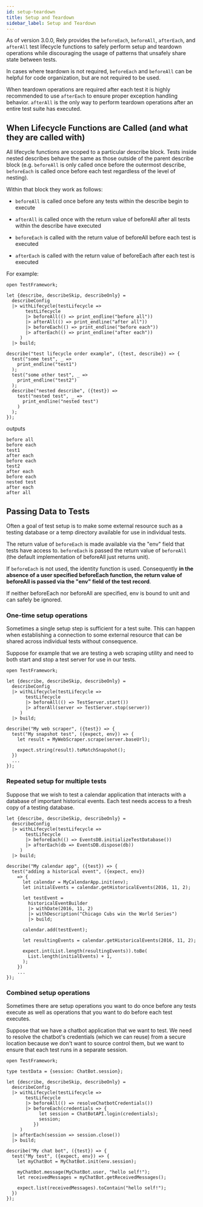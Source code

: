 ```yaml
---
id: setup-teardown
title: Setup and Teardown
sidebar_label: Setup and Teardown
---
```


As of version 3.0.0, Rely provides the `beforeEach`, `beforeAll`, `afterEach`, and `afterAll` test lifecycle functions to safely perform setup and teardown operations while discouraging the usage of patterns that unsafely share state between tests.

In cases where teardown is not required, `beforeEach` and `beforeAll` can be helpful for code organization, but are not required to be used.

When teardown operations are required after each test it is highly recommended to use `afterEach` to ensure proper exception handling behavior. `afterAll` is the only way to perform teardown operations after an entire test suite has executed.

## When Lifecycle Functions are Called (and what they are called with)

All lifecycle functions are scoped to a particular describe block. Tests inside nested describes behave the same as those outside of the parent describe block (e.g. `beforeAll` is only called once before the outermost describe, `beforeEach` is called once before each test regardless of the level of nesting).

Within that block they work as follows:

- `beforeAll` is called once before any tests within the describe begin to execute

- `afterAll` is called once with the return value of beforeAll after all tests within the describe have executed

- `beforeEach` is called with the return value of beforeAll before each test is executed

- `afterEach` is called with the return value of beforeEach after each test is executed

For example:

```reason
open TestFramework;

let {describe, describeSkip, describeOnly} =
  describeConfig
  |> withLifecycle(testLifecycle =>
       testLifecycle
       |> beforeAll(() => print_endline("before all"))
       |> afterAll(() => print_endline("after all"))
       |> beforeEach(() => print_endline("before each"))
       |> afterEach(() => print_endline("after each"))
     )
  |> build;

describe("test lifecycle order example", ({test, describe}) => {
  test("some test", _ =>
    print_endline("test1")
  );
  test("some other test", _ =>
    print_endline("test2")
  );
  describe("nested describe", ({test}) =>
    test("nested test", _ =>
      print_endline("nested test")
    )
  );
});
```
outputs
```bashell
before all
before each
test1
after each
before each
test2
after each
before each
nested test
after each
after all
```

## Passing Data to Tests

Often a goal of test setup is to make some external resource such as a testing database or a temp directory available for use in individual tests.

The return value of `beforeEach` is made available via the "env" field that tests have access to. `beforeEach` is passed the return value of `beforeAll` (the default implementation of beforeAll just returns unit).

If `beforeEach` is not used, the identity function is used. Consequently __in the absence of a user specified beforeEach function, the return value of beforeAll is passed via the "env" field of the test record__.

If neither beforeEach nor beforeAll are specified, env is bound to unit and can safely be ignored.

### One-time setup operations

Sometimes a single setup step is sufficient for a test suite. This can happen when establishing a connection to some external resource that can be shared across individual tests without consequence.

Suppose for example that we are testing a web scraping utility and need to both start and stop a test server for use in our tests.

```reason
open TestFramework;

let {describe, describeSkip, describeOnly} =
  describeConfig
  |> withLifecycle(testLifecycle =>
       testLifecycle
       |> beforeAll(() => TestServer.start())
       |> afterAll(server => TestServer.stop(server))
     )
  |> build;

describe("My web scraper", ({test}) => {
  test("My snapshot test", ({expect, env}) => {
    let result = MyWebScraper.scrape(server.baseUrl);

    expect.string(result).toMatchSnapshot();
  })
  ...
});
```

### Repeated setup for multiple tests

Suppose that we wish to test a calendar application that interacts with a database of important historical events. Each test needs access to a fresh copy of a testing database.

```reason
let {describe, describeSkip, describeOnly} =
  describeConfig
  |> withLifecycle(testLifecycle =>
       testLifecycle
       |> beforeEach(() => EventsDB.initializeTestDatabase())
       |> afterEach(db => EventsDB.dispose(db))
     )
  |> build;

describe("My calendar app", ({test}) => {
  test("adding a historical event", ({expect, env})
    => {
      let calendar = MyCalendarApp.init(env);
      let initialEvents = calendar.getHistoricalEvents(2016, 11, 2);

      let testEvent =
        historicalEventBuilder
        |> withDate(2016, 11, 2)
        |> withDescription("Chicago Cubs win the World Series")
        |> build;

      calendar.add(testEvent);

      let resultingEvents = calendar.getHistoricalEvents(2016, 11, 2);

      expect.int(List.length(resultingEvents)).toBe(
        List.length(initialEvents) + 1,
      );
    })
    ...
});
```

### Combined setup operations

Sometimes there are setup operations you want to do once before any tests execute as well as operations that you want to do before each test executes.

Suppose that we have a chatbot application that we want to test. We need to resolve the chatbot's credentials (which we can reuse) from a secure location because we don't want to source control them, but we want to ensure that each test runs in a separate session.

```reason
open TestFramework;

type testData = {session: ChatBot.session};

let {describe, describeSkip, describeOnly} =
  describeConfig
  |> withLifecycle(testLifecycle =>
       testLifecycle
       |> beforeAll(() => resolveChatbotCredentials())
       |> beforeEach(credentials => {
            let session = ChatBotAPI.login(credentials);
            session;
          })
     )
  |> afterEach(session => session.close())
  |> build;

describe("My chat bot", ({test}) => {
  test("My test", ({expect, env}) => {
    let myChatBot = MyChatBot.init(env.session);

    myChatBot.message(MyChatBot.user, "hello self!");
    let receivedMessages = myChatBot.getReceivedMessages();

    expect.list(receivedMessages).toContain("hello self!");
  })
});
```


